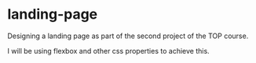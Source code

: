 # landing-page
Designing a landing page as part of the second project of the TOP course.

I will be using flexbox and other css properties to achieve this.
